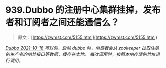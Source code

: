 <!--yml
category: 未分类
date: 0001-01-01 00:00:00
-->

# 939.Dubbo 的注册中心集群挂掉，发布者和订阅者之间还能通信么？

> 原文：[https://zwmst.com/5155.html](https://zwmst.com/5155.html)

   [ *Dubbo* ](https://zwmst.com/dubbo)*[ <time datetime="2021-10-19T01:10:25+08:00"> 2021-10-18 </time> ](https://zwmst.com/5155.html)  可以的，启动 dubbo 时，消费者会从 zookeeper 拉取注册的生产者的地址接口等数据，缓存在本地。
每次调用时，按照本地存储的地址进行调用。*